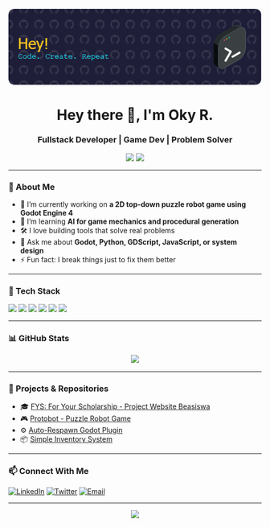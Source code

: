 <!-- Banner atau Heading -->
<p align="center">
  <img src="/img/github-header-image.png" alt="banner" />
</p>

<h1 align="center">Hey there 👋, I'm Oky R.</h1>
<h3 align="center">Fullstack Developer | Game Dev | Problem Solver</h3>

<!-- Badges -->
<p align="center">
  <a href="https://github.com/yourusername"><img src="https://img.shields.io/github/followers/yourusername?label=Follow&style=social" /></a>
  <a href="https://twitter.com/yourhandle"><img src="https://img.shields.io/twitter/follow/yourhandle?style=social" /></a>
</p>

---

### 🧠 About Me
- 🔭 I’m currently working on **a 2D top-down puzzle robot game using Godot Engine 4**
- 🌱 I’m learning **AI for game mechanics and procedural generation**
- 🛠️ I love building tools that solve real problems
- 💬 Ask me about **Godot, Python, GDScript, JavaScript, or system design**
- ⚡ Fun fact: I break things just to fix them better

---

### 🧰 Tech Stack
<p align="left">
  <img src="https://cdn.jsdelivr.net/gh/devicons/devicon/icons/python/python-original.svg" height="40"/>
  <img src="https://cdn.jsdelivr.net/gh/devicons/devicon/icons/javascript/javascript-original.svg" height="40"/>
  <img src="https://cdn.jsdelivr.net/gh/devicons/devicon/icons/godot/godot-original.svg" height="40"/>
  <img src="https://cdn.jsdelivr.net/gh/devicons/devicon/icons/html5/html5-original.svg" height="40"/>
  <img src="https://cdn.jsdelivr.net/gh/devicons/devicon/icons/css3/css3-original.svg" height="40"/>
  <img src="https://cdn.jsdelivr.net/gh/devicons/devicon/icons/nodejs/nodejs-original.svg" height="40"/>
</p>

---

### 📊 GitHub Stats
<p align="center">
  <img src="https://github-readme-streak-stats.herokuapp.com/?user=Kyr1ns&theme=tokyonight"/>
</p>

---

### 🧩 Projects & Repositories
- 🎓 [FYS: For Your Scholarship -  Project Website Beasiswa](https://fys-kappa.vercel.app/)
- 🎮 [Protobot - Puzzle Robot Game](https://github.com/arrvy/protobot)
- ⚙️ [Auto-Respawn Godot Plugin](https://github.com/yourusername/godot-auto-respawn)
- 📦 [Simple Inventory System](https://github.com/yourusername/inventory-system)

---

### 📫 Connect With Me
[![LinkedIn](https://img.shields.io/badge/LinkedIn-blue?style=for-the-badge&logo=linkedin)](https://linkedin.com/in/yourprofile)
[![Twitter](https://img.shields.io/badge/Twitter-black?style=for-the-badge&logo=twitter)](https://twitter.com/yourhandle)
[![Email](https://img.shields.io/badge/email-D14836?style=for-the-badge&logo=gmail&logoColor=white)](mailto:your.email@example.com)

---

<!-- Footer -->
<p align="center">
  <img src="https://readme-typing-svg.demolab.com?font=Fira+Code&size=24&pause=1000&center=true&width=435&lines=Happy+Coding!;Keep+building+cool+stuff!+🚀" />
</p>
